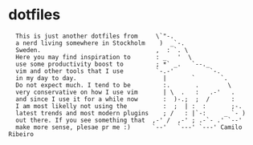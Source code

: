 # dotfiles      This is just another dotfiles from     \`"-.      a nerd living somewhere in Stockholm    )  _`-.      Sweden.                                ,  : `. \      Here you may find inspiration to       : _   '  \      use some productivity boost to         ; *` _.   `--._      vim and other tools that I use         `-.-'          `-.      in my day to day.                        |       `       `.      Do not expect much. I tend to be         :.       .        \      very conservative on how I use vim       | \  .   :   .-'   .      and since I use it for a while now       :  )-.;  ;  /      :      I am most likelly not using the          :  ;  | :  :       ;-.      latest trends and most modern plugins    ; /   : |`-:     _ `- )      out there. If you see something that  ,-' /  ,-' ; .-`- .' `--'      make more sense, plesae pr me :)      `--'   `---' `---' Camilo Ribeiro